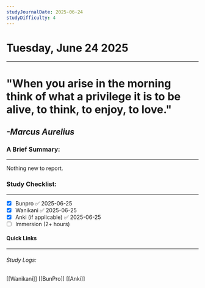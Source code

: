 ```yaml
---
studyJournalDate: 2025-06-24
studyDifficulty: 4
---
```


# Tuesday, June 24 2025
---
# "When you arise in the morning think of what a privilege it is to be alive, to think, to enjoy, to love."

## *-Marcus Aurelius*


### A Brief Summary:
---
Nothing new to report.

### Study Checklist:
---
- [x] Bunpro ✅ 2025-06-25
- [x] Wanikani ✅ 2025-06-25
- [x] Anki (if applicable) ✅ 2025-06-25
- [ ] Immersion (2+ hours)

#### Quick Links
---
###### Study Logs:
[[Wanikani]]
[[BunPro]]
[[Anki]]